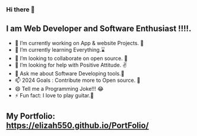 ### Hi there 👋

## I am Web Developer and Software Enthusiast !!!!.
<!--
*Elizah550/Elizah550* is a ✨ special ✨ repository because its README.md (this file) appears on your GitHub profile. 
Here are some ideas to get you started:
-->
- 🔭 I’m currently working on App & website Projects. :leopard:
- 🌱 I’m currently learning Everything.:hourglass:
- 👯 I’m looking to collaborate on open source. :saxophone:
- 🤔 I’m looking for help with Positive Attitude. :v:
- 💬 Ask me about Software Developing tools.:rocket:
- 📫 2024 Goals : Contribute more to Open source. :muscle:
- 😄 Tell me a Programming Joke!!! :joy:
- ⚡ Fun fact: I love to play guitar.:guitar:
## My Portfolio: https://elizah550.github.io/PortFolio/
